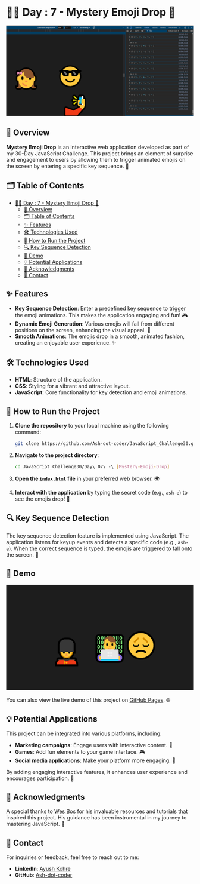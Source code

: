 # 👨‍💻 Day : 7 - Mystery Emoji Drop 🔧

![Project look](./Assets/image/interface-1.png)

## 📖 Overview

**Mystery Emoji Drop** is an interactive web application developed as part of my 30-Day JavaScript Challenge. This project brings an element of surprise and engagement to users by allowing them to trigger animated emojis on the screen by entering a specific key sequence. 🎈

## 🗂 Table of Contents

- [👨‍💻 Day : 7 - Mystery Emoji Drop 🔧](#-day--7---mystery-emoji-drop-)
  - [📖 Overview](#-overview)
  - [🗂 Table of Contents](#-table-of-contents)
  - [✨ Features](#-features)
  - [🛠 Technologies Used](#-technologies-used)
  - [🚀 How to Run the Project](#-how-to-run-the-project)
  - [🔍 Key Sequence Detection](#-key-sequence-detection)
  - [🎥 Demo](#-demo)
  - [💡 Potential Applications](#-potential-applications)
  - [🙏 Acknowledgments](#-acknowledgments)
  - [📧 Contact](#-contact)

## ✨ Features

- **Key Sequence Detection**: Enter a predefined key sequence to trigger the emoji animations. This makes the application engaging and fun! 🎮
- **Dynamic Emoji Generation**: Various emojis will fall from different positions on the screen, enhancing the visual appeal. 🌈
- **Smooth Animations**: The emojis drop in a smooth, animated fashion, creating an enjoyable user experience. ✨

## 🛠 Technologies Used

- **HTML**: Structure of the application.
- **CSS**: Styling for a vibrant and attractive layout.
- **JavaScript**: Core functionality for key detection and emoji animations.

## 🚀 How to Run the Project

1. **Clone the repository** to your local machine using the following command:
    ```bash
    git clone https://github.com/Ash-dot-coder/JavaScript_Challenge30.git
    ```

2. **Navigate to the project directory**:
    ```bash
    cd JavaScript_Challenge30/Day\ 07\ -\ [Mystery-Emoji-Drop]
    ```

3. **Open the `index.html` file** in your preferred web browser. 🌍

4. **Interact with the application** by typing the secret code (e.g., `ash-e`) to see the emojis drop! 🎉

## 🔍 Key Sequence Detection

The key sequence detection feature is implemented using JavaScript. The application listens for keyup events and detects a specific code (e.g., `ash-e`). When the correct sequence is typed, the emojis are triggered to fall onto the screen. 🎈

## 🎥 Demo

![Demo](./Assets/image/interface-2.png)

You can also view the live demo of this project on [GitHub Pages](https://ash-dot-coder.github.io/JavaScript_Challenge30/Day%2007%20-%20%5BMystery-Emoji-Drop%5D/index.html). 🌐

## 💡 Potential Applications

This project can be integrated into various platforms, including:
- **Marketing campaigns**: Engage users with interactive content. 📢
- **Games**: Add fun elements to your game interface. 🎮
- **Social media applications**: Make your platform more engaging. 📱

By adding engaging interactive features, it enhances user experience and encourages participation. 🌟

## 🙏 Acknowledgments

A special thanks to [Wes Bos](https://wesbos.com/) for his invaluable resources and tutorials that inspired this project. His guidance has been instrumental in my journey to mastering JavaScript. 🙌

## 📧 Contact

For inquiries or feedback, feel free to reach out to me:

- **LinkedIn**: [Ayush Kohre](https://www.linkedin.com/in/aayush-kohre-dev1/)
- **GitHub**: [Ash-dot-coder](https://github.com/Ash-dot-coder)